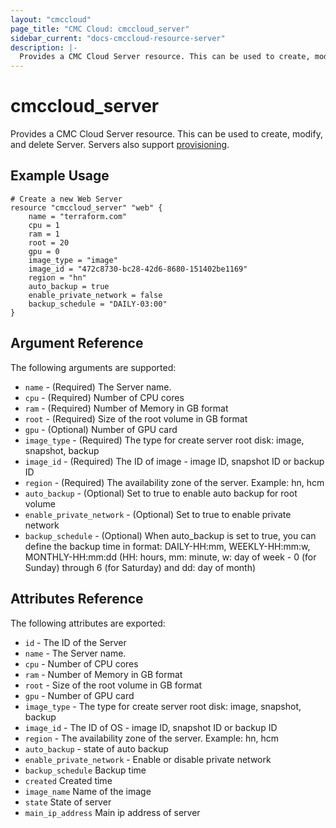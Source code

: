 ```yaml
---
layout: "cmccloud"
page_title: "CMC Cloud: cmccloud_server"
sidebar_current: "docs-cmccloud-resource-server"
description: |-
  Provides a CMC Cloud Server resource. This can be used to create, modify, and delete Servers. Servers also support provisioning.
---
```


# cmccloud\_server

Provides a CMC Cloud Server resource. This can be used to create,
modify, and delete Server. Servers also support
[provisioning](/docs/provisioners/index.html).

## Example Usage

```hcl
# Create a new Web Server
resource "cmccloud_server" "web" {
	name = "terraform.com"
    cpu = 1
    ram = 1
    root = 20
	gpu = 0
    image_type = "image"
    image_id = "472c8730-bc28-42d6-8680-151402be1169"
    region = "hn"
	auto_backup = true
	enable_private_network = false
	backup_schedule = "DAILY-03:00"
}
```

## Argument Reference

The following arguments are supported:

* `name` - (Required) The Server name.
* `cpu` - (Required) Number of CPU cores
* `ram` - (Required) Number of Memory in GB format
* `root` - (Required) Size of the root volume in GB format
* `gpu` - (Optional) Number of GPU card
* `image_type` - (Required) The type for create server root disk: image, snapshot, backup
* `image_id` - (Required) The ID of image - image ID, snapshot ID or backup ID 
* `region` - (Required) The availability zone of the server. Example: hn, hcm
* `auto_backup` - (Optional) Set to true to enable auto backup for root volume
* `enable_private_network` - (Optional) Set to true to enable private network
* `backup_schedule` - (Optional) When auto_backup is set to true, you can define the backup time in format: DAILY-HH:mm, WEEKLY-HH:mm:w, MONTHLY-HH:mm:dd (HH: hours, mm: minute, w: day of week - 0 (for Sunday) through 6 (for Saturday) and dd: day of month)

## Attributes Reference

The following attributes are exported:

* `id` - The ID of the Server
* `name` - The Server name.
* `cpu` - Number of CPU cores
* `ram` - Number of Memory in GB format
* `root` - Size of the root volume in GB format
* `gpu` - Number of GPU card
* `image_type` - The type for create server root disk: image, snapshot, backup
* `image_id` - The ID of OS - image ID, snapshot ID or backup ID 
* `region` - The availability zone of the server. Example: hn, hcm
* `auto_backup` - state of auto backup
* `enable_private_network` - Enable or disable private network
* `backup_schedule` Backup time
* `created` Created time
* `image_name` Name of the image
* `state` State of server
* `main_ip_address` Main ip address of server